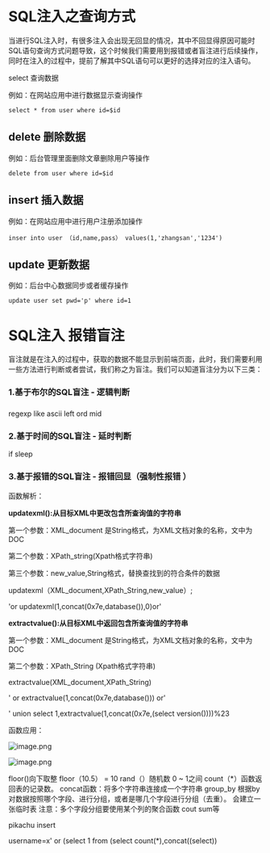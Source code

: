 # SQL注入之查询方式

当进行SQL注入时，有很多注入会出现无回显的情况，其中不回显得原因可能时SQL语句查询方式问题导致，这个时候我们需要用到报错或者盲注进行后续操作，同时在注入的过程中，提前了解其中SQL语句可以更好的选择对应的注入语句。

select 查询数据

例如：在网站应用中进行数据显示查询操作

```
select * from user where id=$id
```

## delete 删除数据

例如：后台管理里面删除文章删除用户等操作

```
delete from user where id=$id
```

## insert 插入数据

例如：在网站应用中进行用户注册添加操作

```
inser into user （id,name,pass） values(1,'zhangsan','1234')
```

## update 更新数据

例如：后台中心数据同步或者缓存操作

```
update user set pwd='p' where id=1
```

# SQL注入 报错盲注

盲注就是在注入的过程中，获取的数据不能显示到前端页面，此时，我们需要利用一些方法进行判断或者尝试，我们称之为盲注。我们可以知道盲注分为以下三类：

### 1.基于布尔的SQL盲注 - 逻辑判断

###
regexp like ascii left ord mid

### 2.基于时间的SQL盲注 - 延时判断

if sleep

### 3.基于报错的SQL盲注 - 报错回显（强制性报错   ）

函数解析：

**updatexml():从目标XML中更改包含所查询值的字符串**

第一个参数：XML_document 是String格式，为XML文档对象的名称，文中为DOC

第二个参数：XPath_string(Xpath格式字符串)

第三个参数：new_value,String格式，替换查找到的符合条件的数据

updatexml（XML_document,XPath_String,new_value）;




'or updatexml(1,concat(0x7e,database()),0)or'


**extractvalue():从目标XML中返回包含所查询值的字符串**

第一个参数：XML_document 是String格式，为XML文档对象的名称，文中为DOC

第二个参数：XPath_String (Xpath格式字符串)

extractvalue(XML_document,XPath_String)

' or extractvalue(1,concat(0x7e,database())) or'

' union select 1,extractvalue(1,concat(0x7e,(select version())))%23

函数应用：

![image.png](https://fynotefile.oss-cn-zhangjiakou.aliyuncs.com/fynote/4348/1645865257000/54b8dd46c3ae496297e6610d3d8530d2.png)

![image.png](https://fynotefile.oss-cn-zhangjiakou.aliyuncs.com/fynote/4348/1645865257000/c6b4a764335541d290e8c59fb9a1daf2.png)




floor()向下取整  floor（10.5）  =  10
rand（）随机数 0 ~ 1之间
count（*）函数返回表的记录数。
concat函数：将多个字符串连接成一个字符串
group_by 根据by对数据按照哪个字段、进行分组，或者是哪几个字段进行分组（去重）。
会建立一张临时表
注意：多个字段分组要使用某个列的聚合函数 cout sum等

pikachu insert

username=x' or (select 1 from (select count(*),concat((select))

